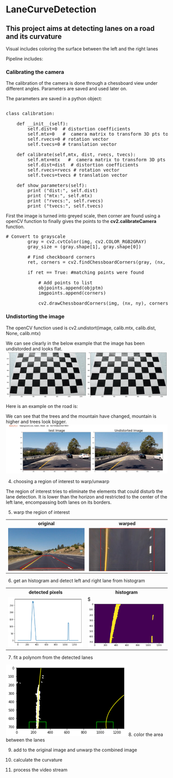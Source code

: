 # LaneCurveDetection

## This project aims at detecting lanes on a road and its curvature

Visual includes coloring the surface between the left and the right lanes

Pipeline includes:


<h3> Calibrating the camera </h3>
The calibration of the camera is done through a chessboard view under different angles.
Parameters are saved and used later on.

The parameters are saved in a python object: <br>

<pre>

class calibration:
         
    def __init__(self):
        self.dist=0  # distortion coefficients
        self.mtx=0   #  camera matrix to transform 3D pts to 2D points
        self.rvecs=0 # rotation vector
        self.tvecs=0 # translation vector
    
    def calibrate(self,mtx, dist, rvecs, tvecs):
        self.mtx=mtx   #  camera matrix to transform 3D pts to 2D points
        self.dist=dist  # distortion coefficients
        self.rvecs=rvecs # rotation vector
        self.tvecs=tvecs # translation vector

    def show_parameters(self):
        print ("dist:", self.dist)
        print ("mtx:", self.mtx)
        print ("rvecs:", self.rvecs)
        print ("tvecs:", self.tvecs)
</pre>

First the image is turned into greyed scale, then corner are found using a openCV function to finally gives the points to the <b>cv2.calibrateCamera</b> function. 

<pre>
# Convert to grayscale
        gray = cv2.cvtColor(img, cv2.COLOR_RGB2GRAY)
        gray_size = (gray.shape[1], gray.shape[0])
        
        # Find checkboard corners
        ret, corners = cv2.findChessboardCorners(gray, (nx, ny), None)
       
        if ret == True: #matching points were found
        
            # Add points to list
            objpoints.append(objptm)
            imgpoints.append(corners)

            cv2.drawChessboardCorners(img, (nx, ny), corners, ret)
</pre>


<h3> Undistorting the image </h3>
The openCV function used is cv2.undistort(image, calib.mtx, calib.dist, None, calib.mtx)

We can see clearly in the below example that the image has been undistorded and looks flat.
<img src="assets/chessboard.png">

Here is an example on the road is: <br>

We can see that the trees and the mountain have changed, mountain is higher and trees look bigger.
<img src="assets/undistorded_before_after.jpg">


4. choosing a region of interest to warp/unwarp

The region of interest tries to eliminate the elements that could disturb the lane detection.
It is lower than the horizon and restricted to the center of the left lane, encompassing both lanes on its borders.

5. warp the region of interest

<table>
  <tr>
    <th>original</th>
    <th>warped</th>
  </tr>
  <tr>
    <td><img src="bird_view/persp_transform_original.jpg"></td>
    <td><img src="bird_view/persp_transform_warped.jpg"></td>
  </tr>
  </table>



6. get an histogram and detect left and right lane from histogram


<table>
  <tr>
    <th>detected pixels</th>
    <th>histogram</th>
  </tr>
  <tr>
    <td><img src="assets/histogram.png"></td>
    <td>$<img src="assets/pixels_highlighted.png"></td>
  </tr>
  </table>

7. fit a polynom from the detected lanes

<img src="road_images/frame612_missing top right pixel.png">
8. color the area between the lanes

9. add to the original image and unwarp the combined image

10. calculate the curvature

11. process the video stream

